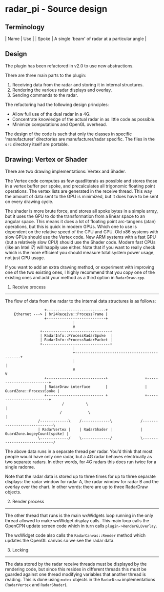 

radar_pi - Source design
========================

Terminology
-----------

| Name  | Use |
| Spoke | A single 'beam' of radar at a particular angle |

Design
------

The plugin has been refactored in v2.0 to use new abstractions.

There are three main parts to the plugin:

1. Receiving data from the radar and storing it in internal structures.
2. Rendering the various radar displays and overlay.
3. Sending commands to the radar.

The refactoring had the following design principles:

- Allow full use of the dual radar in a 4G.
- Concentrate knowledge of the actual radar in as little code as possible.
- Minimize computations and OpenGL overhead.

The design of the code is such that only the classes in specific 'manufacturer' directories are manufacturer/radar specific. The files in the `src` directory itself are portable.

Drawing: Vertex or Shader
-------------------------
There are two drawing implementations: Vertex and Shader.

The Vertex code computes as few quadliterals as possible and stores those in a vertex buffer per spoke, and precalculates all trigonomic floating point operations. The vertex lists are generated in the receive thread. This way the amount of data sent to the GPU is minimized, but it does have to be sent on every drawing cycle.

The shader is more brute force, and stores all spoke bytes in a simple array, but it uses the GPU to do the transformation from a linear space to an angular space. This means it does a lot of floating point arc-tangens (atan) operations, but this is quick in modern GPUs. Which one to use is dependent on the relative speed of the CPU and GPU. Old x86 systems with slow GPUs should use the Vertex code. New ARM systems with a fast GPU (but a relatively slow CPU) should use the Shader code. Modern fast CPUs (like an Intel i7) will happily use either. Note that if you want to really check which is the more efficient you should measure total system power usage, not just CPU usage.

If you want to add an extra drawing method, or experiment with improving one of the two existing ones, I highly recommend that you copy one of the existing ones and add your method as a third option in `RadarDraw.cpp`.

1. Receive process
------------------
The flow of data from the radar to the internal data structures is as follows:
```
                  +---------------------------+
    Ethernet ---> | br24Receive::ProcessFrame |
                  +---------------------------+
                               |
                               V
                +-------------------------------+
                | RadarInfo::ProcessRadarSpoke  |
                | RadarInfo::ProcessRadarPacket |
                +-------------------------------+
                               |
                               +---------------------------------------------+
                               |                                             |
                               V                                             V
                  +---------------------------+                 +-------------------------+
                  | RadarDraw interface       |                 | GuardZone::ProcessSpoke |
                  +-------------------------- +                 +-------------------------+
                          /          \                                       |
                         /            \                                      |
               /-------------\    /-------------\             /-----------------------------\
               | RadarVertex |    | RadarShader |             | GuardZone.bogeyCount[spoke] |
               \-------------/    \-------------/             \-----------------------------/
```

The above data runs in a separate thread per radar. You'd think that most people would have only one radar, but a 4G radar behaves electrically as two separate radars. In other words, for 4G radars this does run twice for a single radome.

Note that the radar data is stored up to three times for up to three separate displays: the radar window for radar A, the radar window for radar B and the overlay over the chart. In other words: there are up to three RadarDraw objects.

2. Render process
-----------------
The other thread that runs is the main wxWidgets loop running in the only thread allowed to make wxWidget display calls. This main loop calls the OpenCPN update screen code which in turn calls `plugin->RenderGLOverlay`.

The wxWidget code also calls the `RadarCanvas::Render` method which updates the OpenGL canvas so we see the radar data.

3. Locking
----------

The data stored by the radar receive threads must be displayed by the rendering code, but since this resides in different threads this must be guarded against one thread modifying variables that another thread is reading. This is done using `mutex` objects in the `RadarDraw` implementations (`RadarVertex` and `RadarShader`).

